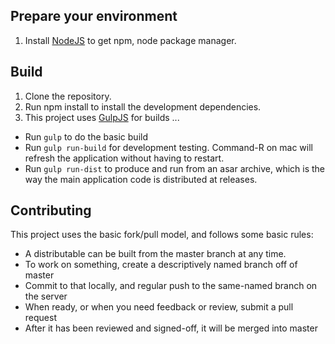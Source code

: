 Prepare your environment
------------------------

1. Install [NodeJS](http://nodejs.org) to get npm, node package manager.

Build
-----

1. Clone the repository.
2. Run npm install to install the development dependencies.
3. This project uses [GulpJS](http://gulpjs.com) for builds ...
  * Run `gulp` to do the basic build
  * Run `gulp run-build` for development testing. Command-R on mac will refresh the application without having to restart.
  * Run `gulp run-dist` to produce and run from an asar archive, which is the way the main application code is distributed at releases.

Contributing
------------
This project uses the basic fork/pull model, and follows some basic rules:

- A distributable can be built from the master branch at any time.
- To work on something, create a descriptively named branch off of master
- Commit to that locally, and regular push to the same-named branch on the server
- When ready, or when you need feedback or review, submit a pull request
- After it has been reviewed and signed-off, it will be merged into master
